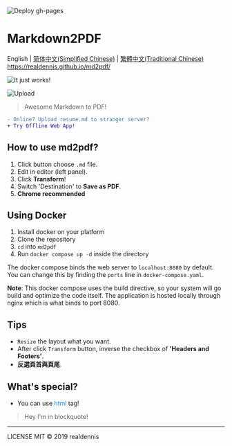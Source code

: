![Deploy gh-pages](https://github.com/realdennis/md2pdf/actions/workflows/deploy.yaml/badge.svg)

# Markdown2PDF 
English | [简体中文(Simplified Chinese)](./README_cn.md) | [繁體中文(Traditional Chinese)](./README_tc.md)  
https://realdennis.github.io/md2pdf/


![It just works!](https://media.giphy.com/media/MuAtuqUGnn2PKsXhs6/giphy.gif)

![Upload](https://media.giphy.com/media/cZ1f4b46P3LGszuXuy/giphy.gif)

> Awesome Markdown to PDF!
```diff
- Online? Upload resume.md to stranger server?
+ Try Offline Web App!
```

## How to use md2pdf?
1. Click button choose `.md` file.
2. Edit in editor (left panel).
3. Click **Transform**!
4. Switch 'Destination' to **Save as PDF**.
4. **Chrome recommended**

## Using Docker

1. Install docker on your platform
2. Clone the repository
3. `cd` into `md2pdf`
4. Run `docker compose up -d` inside the directory

The docker compose binds the web server to `localhost:8080` by default. You can change this by finding the `ports` line in `docker-compose.yaml`.

**Note**: This docker compose uses the build directive, so your system will go build and optimize the code itself.
The application is hosted locally through nginx which is what binds to port 8080.

## Tips
- `Resize` the layout what you want.
- After click `Transform` button, inverse the checkbox of **'Headers and Footers'**. 
- **反選頁首與頁尾**.

## What's special?
- You can use <span style="color:#0984e3">html</span> tag!
<blockquote>Hey I'm in blockquote!</blockquote>

---

LICENSE MIT © 2019 realdennis
